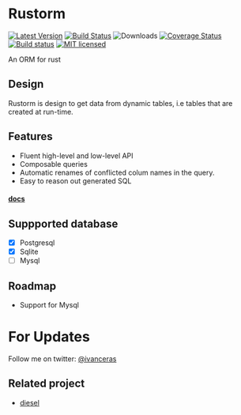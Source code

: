 # Rustorm


[![Latest Version](https://img.shields.io/crates/v/rustorm.svg)](https://crates.io/crates/rustorm)
[![Build Status](https://api.travis-ci.org/ivanceras/rustorm.svg)](https://travis-ci.org/ivanceras/rustorm)
![Downloads](https://img.shields.io/crates/d/rustorm.svg)
[![Coverage Status](https://coveralls.io/repos/ivanceras/rustorm/badge.svg?branch=master&service=github)](https://coveralls.io/github/ivanceras/rustorm?branch=master)
[![Build status](https://ci.appveyor.com/api/projects/status/v48jf16of0n56nm2?svg=true)](https://ci.appveyor.com/project/ivanceras/rustorm)
[![MIT licensed](https://img.shields.io/badge/license-MIT-blue.svg)](./LICENSE)


An ORM for rust

## Design
Rustorm is design to get data from dynamic tables, i.e tables that are created at run-time.


## Features
* Fluent high-level and low-level API
* Composable queries
* Automatic renames of conflicted colum names in the query.
* Easy to reason out generated SQL

#### [docs](http://docs.rs/rustorm)

## Suppported database
- [X] Postgresql
- [X] Sqlite
- [ ] Mysql

## Roadmap

* Support for Mysql


# For Updates
Follow me on twitter: [@ivanceras](https://twitter.com/ivanceras)


## Related project


 * [diesel](https://github.com/sgrif/diesel)


